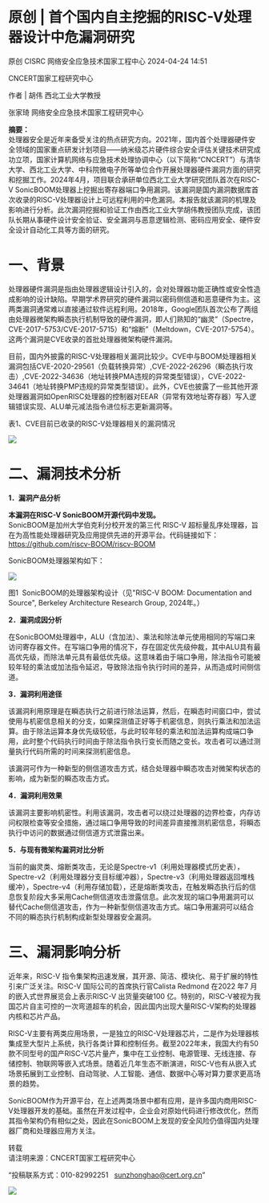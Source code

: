 #  原创 | 首个国内自主挖掘的RISC-V处理器设计中危漏洞研究   
原创 CISRC  网络安全应急技术国家工程中心   2024-04-24 14:51  
  
CNCERT国家工程研究中心  
  
作者 | 胡伟 西北工业大学教授  
  
张家琦 网络安全应急技术国家工程研究中心  
  
**摘要：**  
处理器安全是近年来备受关注的热点研究方向。2021年，国内首个处理器硬件安全领域的国家重点研发计划项目——纳米级芯片硬件综合安全评估关键技术研究成功立项，国家计算机网络与应急技术处理协调中心（以下简称“CNCERT”）与清华大学、西北工业大学、中科院微电子所等单位合作开展处理器硬件漏洞方面的研究和挖掘工作。2024年4月，项目联合承研单位西北工业大学研究团队首次在RISC-V SonicBOOM处理器上挖掘出寄存器端口争用漏洞。该漏洞是国内漏洞数据库首次收录的RISC-V处理器设计上可远程利用的中危漏洞。本报告就该漏洞的机理及影响进行分析。此次漏洞挖掘和验证工作由西北工业大学胡伟教授团队完成，该团队长期从事硬件设计安全验证、安全漏洞与恶意逻辑检测、密码应用安全、硬件安全设计自动化工具等方面的研究。  
# 一、背景  
  
处理器硬件漏洞是指由处理器逻辑设计引入的，会对处理器功能正确性或安全性造成影响的设计缺陷。早期学术界研究的硬件漏洞以密码侧信道和恶意硬件为主。这两类漏洞通常难以直接通过软件远程利用。2018年，Google团队首次公布了两组由处理器微架构瞬态执行机制导致的硬件漏洞，即人们熟知的“幽灵”（Spectre，CVE-2017-5753/CVE-2017-5715）和“熔断”（Meltdown，CVE-2017-5754）。这两个漏洞是CVE收录的首批处理器微架构硬件漏洞。  
  
目前，国内外披露的RISC-V处理器相关漏洞比较少。CVE中与BOOM处理器相关漏洞包括CVE-2020-29561（负载转换异常）,CVE-2022-26296（瞬态执行攻击）,CVE-2022-34636（地址转换PMA违规的异常类型错误），CVE-2022-34641（地址转换PMP违规的异常类型错误）。此外，CVE也披露了一些其他开源处理器漏洞如OpenRISC处理器的控制器对EEAR（异常有效地址寄存器）写入逻辑错误实现、ALU单元减法指令进位标志更新漏洞等。  
  
表1、CVE目前已收录的RISC-V处理器相关的漏洞情况  
  
![](https://mmbiz.qpic.cn/mmbiz_png/GoUrACT176mjtIjjhL0BdMliaEj51R9picQksARNd88K5uQBsuVrGNWJbmfLKgu0We3qC2uA6QXKGrEXb4vUrGSQ/640?wx_fmt=png&from=appmsg "")  
# 二、漏洞技术分析  
  
**1．漏洞产品分析**  
  
**本漏洞在RISC-V SonicBOOM开源代码中发现。**  
SonicBOOM是加州大学伯克利分校开发的第三代 RISC-V 超标量乱序处理器，旨在为高性能处理器研究及应用提供先进的开源平台。代码链接如下：https://github.com/riscv-BOOM/riscv-BOOM  
  
SonicBOOM处理器架构如下：  
  
![](https://mmbiz.qpic.cn/mmbiz_png/GoUrACT176mjtIjjhL0BdMliaEj51R9picbic0LaniaaHn8AdlG4mHutiadzCjUajVDxnA7mXFQhicT167CeAeUyk06g/640?wx_fmt=png&from=appmsg "")  
  
图1  SonicBOOM的处理器架构设计（见"RISC-V BOOM: Documentation and Source", Berkeley Architecture Research Group, 2024年。）  
  
**2．漏洞成因分析**  
  
在SonicBOOM处理器中，ALU（含加法）、乘法和除法单元使用相同的写端口来访问寄存器文件。在写端口争用的情况下，存在固定优先级仲裁，其中ALU具有最高优先级，而除法单元具有最低优先级。这意味着由于端口争用，除法指令可能被较年轻的乘法或加法指令延迟，导致除法指令执行时间的差异，从而造成时间侧信道。  
  
**3．漏洞利用途径**  
  
该漏洞利用原理是在瞬态执行之前进行除法运算，然后，在瞬态时间窗口中，尝试使用与机密信息相关的分支，如果探测值正好等于机密信息，则执行乘法和加法运算。由于除法运算本身优先级较低，与此时较年轻的乘法和加法运算构成端口争用，此时整个代码执行时间由于除法指令执行变长而随之变长。攻击者可以通过测量执行代码所需的时间来探测机密信息。  
  
该漏洞可作为一种新型的侧信道攻击方式，结合处理器中瞬态攻击对微架构状态的影响，成为新型的瞬态攻击方式。  
  
**4．漏洞利用效果**  
  
该漏洞主要影响机密性。利用该漏洞，攻击者可以绕过处理器的边界检查，内存访问权限检查等安全措施，通过端口争用导致的时间差异直接推测机密信息，将瞬态执行中访问的数据通过侧信道方式泄露出来。  
  
**5．与现有微架构漏洞对比分析**  
  
当前的幽灵类、熔断类攻击，无论是Spectre-v1（利用处理器模式历史表），Spectre-v2（利用处理器分支目标缓冲器），Spectre-v3（利用处理器返回堆栈缓冲），Spectre-v4（利用存储加载），还是熔断类攻击，在触发瞬态执行后的信息恢复阶段大多采用Cache侧信道攻击泄露信息。此次发现的端口争用漏洞可以替代Cache侧信道攻击，作为一种新型侧信道攻击方式。端口争用漏洞可以结合不同的瞬态执行机制构成新型处理器安全漏洞。  
# 三、漏洞影响分析  
  
近年来，RISC-V 指令集架构迅速发展，其开源、简洁、模块化、易于扩展的特性引来广泛关注。RISC-V 国际公司的首席执行官Calista Redmond 在2022 年7 月的嵌入式世界展览会上表示RISC-V 出货量突破100 亿。特别的，RISC-V被视为我国芯片自主可控的一次弯道超车的机会，因此国内出现大量RISC-V架构的处理器内核和芯片产品。  
  
RISC-V主要有两类应用场景，一是独立的RISC-V处理器芯片，二是作为处理器核集成至大型片上系统，执行各类计算和控制任务。截至2022年末，我国大约有50款不同型号的国产RISC-V芯片量产，集中在工业控制、电源管理、无线连接、存储控制、物联网等嵌入式场景。随着近几年生态不断演进，RISC-V也有从嵌入式场景拓展到工业控制、自动驾驶、人工智能、通信、数据中心等对算力要求更高场景的趋势。  
  
SonicBOOM作为开源平台，在上述两类场景中都有应用，是许多国内商用RISC-V处理器开发的基础。虽然在开发过程中，企业会对原始代码进行修改优化，然而其指令架构仍有相似之处，因此在SonicBOOM上发现的安全风险仍值得国内处理器厂商和处理器应用方关注。  
  
  
  
转载  
请注明来源：CNCERT国家工程研究中心  
  
“投稿联系方式：010-82992251   sunzhonghao@cert.org.cn”  
  
![](https://mmbiz.qpic.cn/mmbiz_jpg/GoUrACT176n1NvL0JsVSB8lNDX2FCGZjW0HGfDVnFao65ic4fx6Rv4qylYEAbia4AU3V2Zz801UlicBcLeZ6gS6tg/640?wx_fmt=other&tp=webp&wxfrom=5&wx_lazy=1&wx_co=1 "")  
  
  
